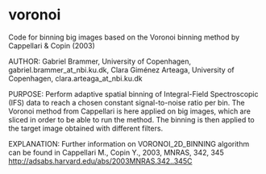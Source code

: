 # voronoi
Code for binning big images based on the Voronoi binning method by Cappellari &amp; Copin (2003)

AUTHOR:
      Gabriel Brammer, University of Copenhagen, gabriel.brammer_at_nbi.ku.dk,
      Clara Giménez Arteaga, University of Copenhagen, clara.arteaga_at_nbi.ku.dk

PURPOSE:
      Perform adaptive spatial binning of Integral-Field Spectroscopic
      (IFS) data to reach a chosen constant signal-to-noise ratio per bin.
      The Voronoi method from Cappellari is here applied on big images,
      which are sliced in order to be able to run the method. The binning
      is then applied to the target image obtained with different filters.

EXPLANATION:
      Further information on VORONOI_2D_BINNING algorithm can be found in
      Cappellari M., Copin Y., 2003, MNRAS, 342, 345
      http://adsabs.harvard.edu/abs/2003MNRAS.342..345C
